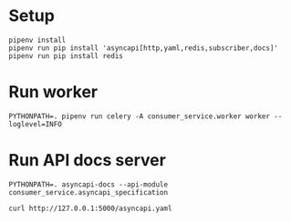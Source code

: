 # Setup
```
pipenv install
pipenv run pip install 'asyncapi[http,yaml,redis,subscriber,docs]'
pipenv run pip install redis
```

# Run worker
```
PYTHONPATH=. pipenv run celery -A consumer_service.worker worker --loglevel=INFO
```

# Run API docs server 
```
PYTHONPATH=. asyncapi-docs --api-module consumer_service.asyncapi_specification

curl http://127.0.0.1:5000/asyncapi.yaml
```